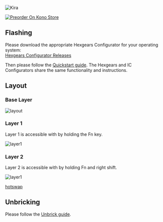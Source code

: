 ![Kira](https://cdn.shopify.com/s/files/1/1994/3097/products/Gemini_Dusk_transparent_rectangular.png?v=1541918926)

[![Preorder On Kono Store](https://cdn.discordapp.com/attachments/464630501374820372/512362426956513290/Preorder_on_Kono.png ':size=500%')](https://kono.store/products/gemini-dawn)

## Flashing

Please download the appropriate Hexgears Configurator for your operating system:  
[Hexgears Configurator Releases](https://github.com/hexgears/configurator/releases)

Then please follow the [Quickstart guide](Quickstart.md). The Hexgears and IC Configurators share the same functionality and instructions.

## Layout

### Base Layer
![layout](../images/GeminiDawn/layout.png "Gemini Dawn Base Layout")

### Layer 1
Layer 1 is accessible with by holding the Fn key.

![layer1](../images/GeminiDawn/layer1.png "Gemini Dawn Layer 1")

### Layer 2
Layer 2 is accessible with by holding Fn and right shift.

![layer1](../images/GeminiDawn/layer2.png "Gemini Dawn Layer 2")

[hotswap](../Hotswap.md ':include')

## Unbricking

Please follow the [Unbrick guide](../BOSSA.md).
